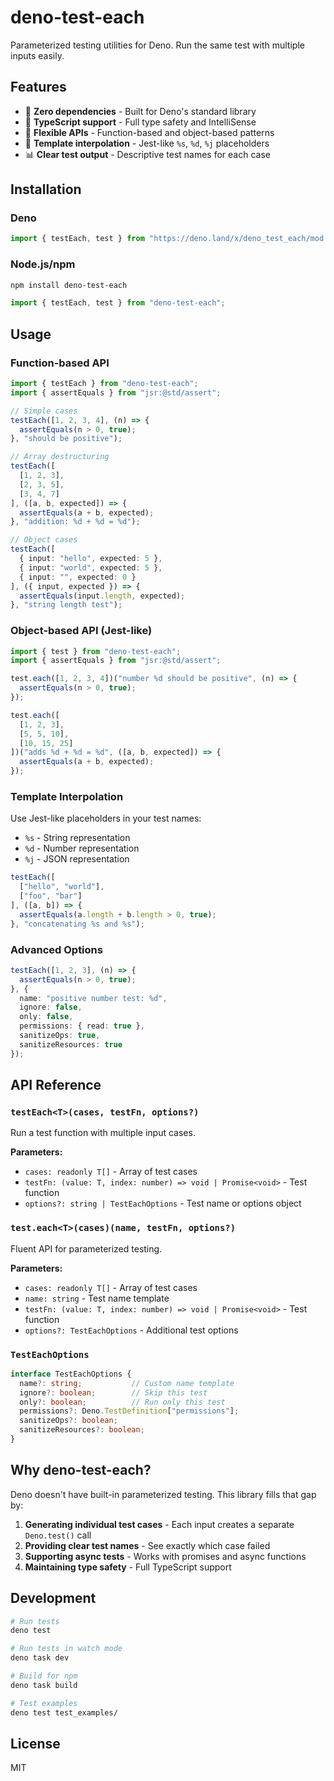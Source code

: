 # deno-test-each

Parameterized testing utilities for Deno. Run the same test with multiple inputs easily.

## Features

- 🚀 **Zero dependencies** - Built for Deno's standard library
- 📝 **TypeScript support** - Full type safety and IntelliSense
- 🎯 **Flexible APIs** - Function-based and object-based patterns
- 🔧 **Template interpolation** - Jest-like `%s`, `%d`, `%j` placeholders
- 📊 **Clear test output** - Descriptive test names for each case

## Installation

### Deno
```typescript
import { testEach, test } from "https://deno.land/x/deno_test_each/mod.ts";
```

### Node.js/npm
```bash
npm install deno-test-each
```

```typescript
import { testEach, test } from "deno-test-each";
```

## Usage

### Function-based API

```typescript
import { testEach } from "deno-test-each";
import { assertEquals } from "jsr:@std/assert";

// Simple cases
testEach([1, 2, 3, 4], (n) => {
  assertEquals(n > 0, true);
}, "should be positive");

// Array destructuring
testEach([
  [1, 2, 3],
  [2, 3, 5],
  [3, 4, 7]
], ([a, b, expected]) => {
  assertEquals(a + b, expected);
}, "addition: %d + %d = %d");

// Object cases
testEach([
  { input: "hello", expected: 5 },
  { input: "world", expected: 5 },
  { input: "", expected: 0 }
], ({ input, expected }) => {
  assertEquals(input.length, expected);
}, "string length test");
```

### Object-based API (Jest-like)

```typescript
import { test } from "deno-test-each";
import { assertEquals } from "jsr:@std/assert";

test.each([1, 2, 3, 4])("number %d should be positive", (n) => {
  assertEquals(n > 0, true);
});

test.each([
  [1, 2, 3],
  [5, 5, 10],
  [10, 15, 25]
])("adds %d + %d = %d", ([a, b, expected]) => {
  assertEquals(a + b, expected);
});
```

### Template Interpolation

Use Jest-like placeholders in your test names:

- `%s` - String representation
- `%d` - Number representation  
- `%j` - JSON representation

```typescript
testEach([
  ["hello", "world"],
  ["foo", "bar"]
], ([a, b]) => {
  assertEquals(a.length + b.length > 0, true);
}, "concatenating %s and %s");
```

### Advanced Options

```typescript
testEach([1, 2, 3], (n) => {
  assertEquals(n > 0, true);
}, {
  name: "positive number test: %d",
  ignore: false,
  only: false,
  permissions: { read: true },
  sanitizeOps: true,
  sanitizeResources: true
});
```

## API Reference

### `testEach<T>(cases, testFn, options?)`

Run a test function with multiple input cases.

**Parameters:**
- `cases: readonly T[]` - Array of test cases
- `testFn: (value: T, index: number) => void | Promise<void>` - Test function
- `options?: string | TestEachOptions` - Test name or options object

### `test.each<T>(cases)(name, testFn, options?)`

Fluent API for parameterized testing.

**Parameters:**
- `cases: readonly T[]` - Array of test cases
- `name: string` - Test name template
- `testFn: (value: T, index: number) => void | Promise<void>` - Test function
- `options?: TestEachOptions` - Additional test options

### `TestEachOptions`

```typescript
interface TestEachOptions {
  name?: string;           // Custom name template
  ignore?: boolean;        // Skip this test
  only?: boolean;          // Run only this test
  permissions?: Deno.TestDefinition["permissions"];
  sanitizeOps?: boolean;
  sanitizeResources?: boolean;
}
```

## Why deno-test-each?

Deno doesn't have built-in parameterized testing. This library fills that gap by:

1. **Generating individual test cases** - Each input creates a separate `Deno.test()` call
2. **Providing clear test names** - See exactly which case failed
3. **Supporting async tests** - Works with promises and async functions
4. **Maintaining type safety** - Full TypeScript support

## Development

```bash
# Run tests
deno test

# Run tests in watch mode  
deno task dev

# Build for npm
deno task build

# Test examples
deno test test_examples/
```

## License

MIT